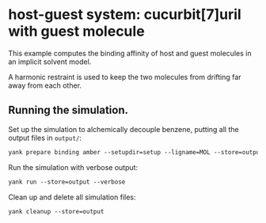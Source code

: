 # host-guest system: cucurbit[7]uril with guest molecule

This example computes the binding affinity of host and guest molecules in an implicit solvent model.

A harmonic restraint is used to keep the two molecules from drifting far away from each other.

## Running the simulation.

Set up the simulation to alchemically decouple benzene, putting all the output files in `output/`:
```tcsh
yank prepare binding amber --setupdir=setup --ligname=MOL --store=output --iterations=1000 --restraints=harmonic --gbsa=OBC2 --temperature="300*kelvin" --verbose
```

Run the simulation with verbose output:
```tcsh
yank run --store=output --verbose
```

Clean up and delete all simulation files:
```tcsh
yank cleanup --store=output
```

